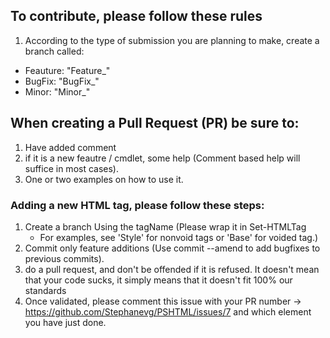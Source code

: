 ## To contribute, please follow these rules

1) According to the type of submission you are planning to make, create a branch called:
 - Feauture: "Feature_<Description>"
 - BugFix: "BugFix_<Description>"
 - Minor: "Minor_<Description>"
    
    
## When creating a Pull Request (PR) be sure to:
 1) Have added comment
 2) if it is a new feautre / cmdlet, some help (Comment based help will suffice in most cases).
 3) One or two examples on how to use it.
    
### Adding a new HTML tag, please follow these steps:

1) Create a branch Using the tagName (Please wrap it in Set-HTMLTag
    - For examples, see 'Style' for nonvoid tags or 'Base' for voided tag.)
2) Commit only feature additions (Use commit --amend to add bugfixes to previous commits).
3) do a pull request, and don't be offended if it is refused. It doesn't mean that your code sucks, it simply means that it doesn't fit 100% our standards
4) Once validated, please comment this issue with your PR number -> https://github.com/Stephanevg/PSHTML/issues/7 and which element you have just done.

